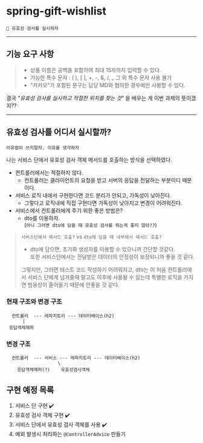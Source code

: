 # spring-gift-wishlist

`🎯 유효성 검사를 실시하자`

***

## 기능 요구 사항
>- 상품 이름은 공백을 포함하여 최대 15자까지 입력할 수 있다.   
>- 가능한 특수 문자 : ( ), [ ], +, -, &, /, _ 
>    그 외 특수 문자 사용 불가    
>- "카카오"가 포함된 문구는 담당 MD와 협의한 경우에만 사용할 수 있다.

결국 _"유효성 검사를 실시하고 적절한 위치를 찾는 것"_ 을 배우는 게 이번 과제의 뜻이겠지??


***
## 유효성 검사를 어디서 실시할까?
```이유없이 쓰지말자. 이유를 생각하자 ```

나는 서비스 단에서 유효성 검사 객체 메서드를 호출하는 방식을 선택하였다.   

- 컨트롤러에서는 적절하지 않다.
  * 컨트롤러는 클라이언트의 요청을 받고 서버의 응답을 전달하는 부분이디 때문이다.
- 서비스 로직 내에서 구현한다면 코드 분리가 안되고, 가독성이 낮아진다.
  * 그렇다고 로직내에 직접 구현다면 가독성이 낮아지고 변경이 어려워진다.
- 서비스에서 컨트롤러에게 주기 위한 좋은 방법은?
  * dto를 이용하자.   
    (`아니 그러면 dto에 담을 때 유효성 검사를 하는게 좋지 않아??`)


>`서비스단에서 메서드 호출?` vs `dto에 담을 때 내부에서 메서드 호출?`
>- dto에 담으면, 초기화 생성자를 이용할 수 있으니까 간단할 것같다.    
>또한 서비스단에서는 전달받은 데이터의 안정성이 보장되니까 좋을 것 같다.   
>   
>그렇지만, 그러면 테스트 코드 작성하기 어려워지고, dto는 이 처음 컨트롤러에서 서비스 단에게 넘겨줄때 말고도 이후에 사용될 수 있는데 특별한 로직을 가지면 범용성이 줄어들기 때문에 안좋을 것 같다.

### 현재 구조와 변경 구조
```text
  컨트롤러  --- 레파지토리 --- 데이터베이스(h2)
      |          
 응답객체매퍼  
```

### 변경 구조
```text
  컨트롤러  --- 서비스 --- 레파지토리 --- 데이터베이스(h2)
                   \    
    응답객체매퍼(?)    유효성검사객체
```

## 구현 예정 목록
1. 서비스 단 구현 ✔️
2. 유효성 검사 객체 구현 ✔️ 
3. 서비스 단에서 유효성 검사 객체를 사용 ✔️
4. 예외 발생시 처리하는 `@ControllerAdvice` 만들기




